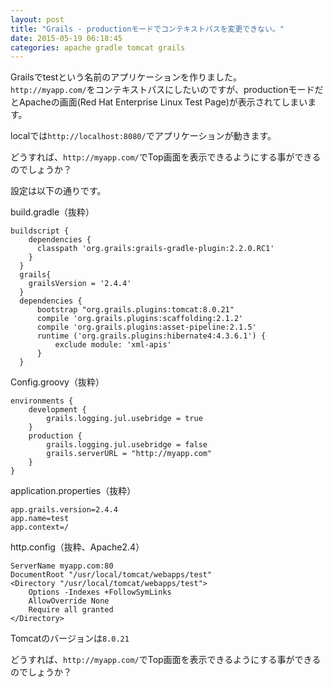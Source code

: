 ```yaml
---
layout: post
title: "Grails - productionモードでコンテキストパスを変更できない。"
date: 2015-05-19 06:18:45
categories: apache gradle tomcat grails
---
```

<p>Grailsでtestという名前のアプリケーションを作りました。<br>
<code>http://myapp.com/</code>をコンテキストパスにしたいのですが、productionモードだとApacheの画面(Red Hat Enterprise Linux Test Page)が表示されてしまいます。</p>

<p>localでは<code>http://localhost:8080/</code>でアプリケーションが動きます。</p>

<p>どうすれば、<code>http://myapp.com/</code>でTop画面を表示できるようにする事ができるのでしょうか？</p>

<p>設定は以下の通りです。</p>

<p>build.gradle（抜粋）</p>

<pre><code>buildscript {
    dependencies {
      classpath 'org.grails:grails-gradle-plugin:2.2.0.RC1'
    }
  }
  grails{
    grailsVersion = '2.4.4'
  }
  dependencies {
      bootstrap "org.grails.plugins:tomcat:8.0.21"
      compile 'org.grails.plugins:scaffolding:2.1.2'
      compile 'org.grails.plugins:asset-pipeline:2.1.5'
      runtime ('org.grails.plugins:hibernate4:4.3.6.1') {
          exclude module: 'xml-apis'
      }
  }
</code></pre>

<p>Config.groovy（抜粋）</p>

<pre><code>environments {
    development {
        grails.logging.jul.usebridge = true
    }
    production {
        grails.logging.jul.usebridge = false
        grails.serverURL = "http://myapp.com"
    }
}
</code></pre>

<p>application.properties（抜粋）</p>

<pre><code>app.grails.version=2.4.4
app.name=test
app.context=/
</code></pre>

<p>http.config（抜粋、Apache2.4）</p>

<pre><code>ServerName myapp.com:80
DocumentRoot "/usr/local/tomcat/webapps/test"
&lt;Directory "/usr/local/tomcat/webapps/test"&gt;
    Options -Indexes +FollowSymLinks
    AllowOverride None
    Require all granted
&lt;/Directory&gt;
</code></pre>

<p>Tomcatのバージョンは<code>8.0.21</code></p>

<p>どうすれば、<code>http://myapp.com/</code>でTop画面を表示できるようにする事ができるのでしょうか？</p>
